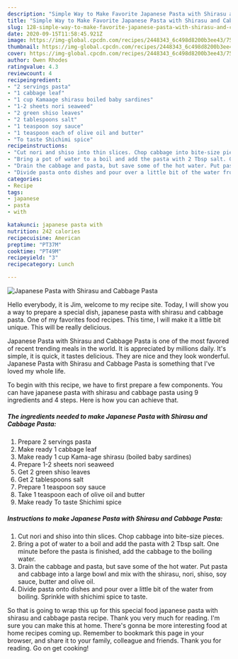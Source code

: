 ```yaml
---
description: "Simple Way to Make Favorite Japanese Pasta with Shirasu and Cabbage Pasta"
title: "Simple Way to Make Favorite Japanese Pasta with Shirasu and Cabbage Pasta"
slug: 128-simple-way-to-make-favorite-japanese-pasta-with-shirasu-and-cabbage-pasta
date: 2020-09-15T11:58:45.921Z
image: https://img-global.cpcdn.com/recipes/2448343_6c498d8200b3ee43/751x532cq70/japanese-pasta-with-shirasu-and-cabbage-pasta-recipe-main-photo.jpg
thumbnail: https://img-global.cpcdn.com/recipes/2448343_6c498d8200b3ee43/751x532cq70/japanese-pasta-with-shirasu-and-cabbage-pasta-recipe-main-photo.jpg
cover: https://img-global.cpcdn.com/recipes/2448343_6c498d8200b3ee43/751x532cq70/japanese-pasta-with-shirasu-and-cabbage-pasta-recipe-main-photo.jpg
author: Owen Rhodes
ratingvalue: 4.3
reviewcount: 4
recipeingredient:
- "2 servings pasta"
- "1 cabbage leaf"
- "1 cup Kamaage shirasu boiled baby sardines"
- "1-2 sheets nori seaweed"
- "2 green shiso leaves"
- "2 tablespoons salt"
- "1 teaspoon soy sauce"
- "1 teaspoon each of olive oil and butter"
- "To taste Shichimi spice"
recipeinstructions:
- "Cut nori and shiso into thin slices. Chop cabbage into bite-size pieces."
- "Bring a pot of water to a boil and add the pasta with 2 Tbsp salt. One minute before the pasta is finished, add the cabbage to the boiling water."
- "Drain the cabbage and pasta, but save some of the hot water. Put pasta and cabbage into a large bowl and mix with the shirasu, nori, shiso, soy sauce, butter and olive oil."
- "Divide pasta onto dishes and pour over a little bit of the water from boiling. Sprinkle with shichimi spice to taste."
categories:
- Recipe
tags:
- japanese
- pasta
- with

katakunci: japanese pasta with 
nutrition: 242 calories
recipecuisine: American
preptime: "PT37M"
cooktime: "PT49M"
recipeyield: "3"
recipecategory: Lunch

---
```



![Japanese Pasta with Shirasu and Cabbage Pasta](https://img-global.cpcdn.com/recipes/2448343_6c498d8200b3ee43/751x532cq70/japanese-pasta-with-shirasu-and-cabbage-pasta-recipe-main-photo.jpg)

Hello everybody, it is Jim, welcome to my recipe site. Today, I will show you a way to prepare a special dish, japanese pasta with shirasu and cabbage pasta. One of my favorites food recipes. This time, I will make it a little bit unique. This will be really delicious.



Japanese Pasta with Shirasu and Cabbage Pasta is one of the most favored of recent trending meals in the world. It is appreciated by millions daily. It's simple, it is quick, it tastes delicious. They are nice and they look wonderful. Japanese Pasta with Shirasu and Cabbage Pasta is something that I've loved my whole life.


To begin with this recipe, we have to first prepare a few components. You can have japanese pasta with shirasu and cabbage pasta using 9 ingredients and 4 steps. Here is how you can achieve that.

<!--inarticleads1-->

##### The ingredients needed to make Japanese Pasta with Shirasu and Cabbage Pasta:

1. Prepare 2 servings pasta
1. Make ready 1 cabbage leaf
1. Make ready 1 cup Kama-age shirasu (boiled baby sardines)
1. Prepare 1-2 sheets nori seaweed
1. Get 2 green shiso leaves
1. Get 2 tablespoons salt
1. Prepare 1 teaspoon soy sauce
1. Take 1 teaspoon each of olive oil and butter
1. Make ready To taste Shichimi spice




<!--inarticleads2-->

##### Instructions to make Japanese Pasta with Shirasu and Cabbage Pasta:

1. Cut nori and shiso into thin slices. Chop cabbage into bite-size pieces.
1. Bring a pot of water to a boil and add the pasta with 2 Tbsp salt. One minute before the pasta is finished, add the cabbage to the boiling water.
1. Drain the cabbage and pasta, but save some of the hot water. Put pasta and cabbage into a large bowl and mix with the shirasu, nori, shiso, soy sauce, butter and olive oil.
1. Divide pasta onto dishes and pour over a little bit of the water from boiling. Sprinkle with shichimi spice to taste.




So that is going to wrap this up for this special food japanese pasta with shirasu and cabbage pasta recipe. Thank you very much for reading. I'm sure you can make this at home. There's gonna be more interesting food at home recipes coming up. Remember to bookmark this page in your browser, and share it to your family, colleague and friends. Thank you for reading. Go on get cooking!
